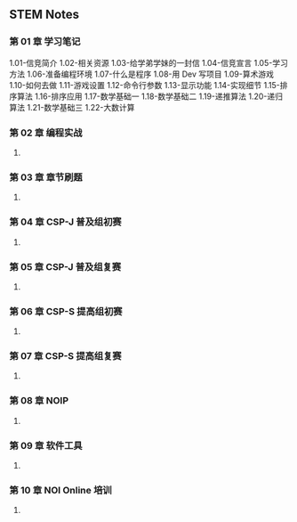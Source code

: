 ## STEM Notes

### 第 01 章 学习笔记

1.01-信竞简介
1.02-相关资源
1.03-给学弟学妹的一封信
1.04-信竞宣言
1.05-学习方法
1.06-准备编程环境
1.07-什么是程序
1.08-用 Dev 写项目
1.09-算术游戏
1.10-如何去做
1.11-游戏设置
1.12-命令行参数
1.13-显示功能
1.14-实现细节
1.15-排序算法
1.16-排序应用
1.17-数学基础一
1.18-数学基础二
1.19-递推算法
1.20-递归算法
1.21-数学基础三
1.22-大数计算

### 第 02 章 编程实战
   
1. 

### 第 03 章 章节刷题
   
1. 

### 第 04 章 CSP-J 普及组初赛
   
1. 

### 第 05 章 CSP-J 普及组复赛

1. 

### 第 06 章 CSP-S 提高组初赛
   
1. 

### 第 07 章 CSP-S 提高组复赛
   
1. 

### 第 08 章 NOIP
   
1.  

### 第 09 章  软件工具
    
1.  

### 第 10 章 NOI Online 培训 
    
1.  
